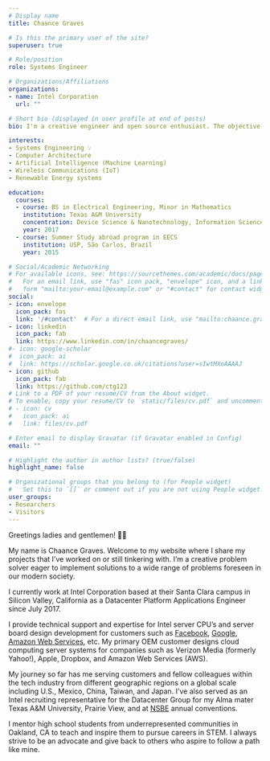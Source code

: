```yaml
---
# Display name
title: Chaance Graves

# Is this the primary user of the site?
superuser: true

# Role/position
role: Systems Engineer

# Organizations/Affiliations
organizations:
- name: Intel Corporation
  url: ""

# Short bio (displayed in user profile at end of posts)
bio: I'm a creative engineer and open source enthusiast. The objective of my portfolio/blog is to inspire all things involved in STEAM.

interests:
- Systems Engineering 💡
- Computer Architecture
- Artificial Intelligence (Machine Learning)
- Wireless Communications (IoT)
- Renewable Energy systems

education:
  courses:
  - course: BS in Electrical Engineering, Minor in Mathematics
    institution: Texas A&M University
    concentration: Device Science & Nanotechnology, Information Science & Systems
    year: 2017
  - course: Summer Study abroad program in EECS
    institution: USP, São Carlos, Brazil
    year: 2015

# Social/Academic Networking
# For available icons, see: https://sourcethemes.com/academic/docs/page-builder/#icons
#   For an email link, use "fas" icon pack, "envelope" icon, and a link in the
#   form "mailto:your-email@example.com" or "#contact" for contact widget.
social:
- icon: envelope
  icon_pack: fas
  link: '/#contact'  # For a direct email link, use "mailto:chaance.graves@ctginnovations.io".
- icon: linkedin
  icon_pack: fab
  link: https://www.linkedin.com/in/chaancegraves/
#- icon: google-scholar
#  icon_pack: ai
#  link: https://scholar.google.co.uk/citations?user=sIwtMXoAAAAJ
- icon: github
  icon_pack: fab
  link: https://github.com/ctg123
# Link to a PDF of your resume/CV from the About widget.
# To enable, copy your resume/CV to `static/files/cv.pdf` and uncomment the lines below.
# - icon: cv
#   icon_pack: ai
#   link: files/cv.pdf

# Enter email to display Gravatar (if Gravatar enabled in Config)
email: ""

# Highlight the author in author lists? (true/false)
highlight_name: false

# Organizational groups that you belong to (for People widget)
#   Set this to `[]` or comment out if you are not using People widget.
user_groups:
- Researchers
- Visitors
---
```


Greetings ladies and gentlemen! 👋🏾

My name is Chaance Graves. Welcome to my website where I share my projects that I’ve worked on or still tinkering with. I’m a creative problem solver eager to implement solutions to a wide range of problems foreseen in our modern society.

I currently work at Intel Corporation based at their Santa Clara campus in Silicon Valley, California as a Datacenter Platform Applications Engineer since July 2017.

I provide technical support and expertise for Intel server CPU’s and server board design development for customers such as [Facebook](https://engineering.fb.com/category/data-center-engineering/), [Google](https://www.google.com/about/datacenters/), [Amazon Web Services](https://aws.amazon.com/compliance/data-center/data-centers/), etc. My primary OEM customer designs cloud computing server systems for companies such as Verizon Media (formerly Yahoo!), Apple, Dropbox, and Amazon Web Services (AWS).

My journey so far has me serving customers and fellow colleagues within the tech industry from different geographic regions on a global scale including U.S., Mexico, China, Taiwan, and Japan. I’ve also served as an Intel recruiting representative for the Datacenter Group for my Alma mater Texas A&M University, Prairie View, and at [NSBE](https://www.nsbe.org/intro/index.html) annual conventions.

I mentor high school students from underrepresented communities in Oakland, CA to teach and inspire them to pursue careers in STEM. I always strive to be an advocate and give back to others who aspire to follow a path like mine.

